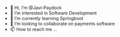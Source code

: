 - 👋 Hi, I’m @Javi-Paydock
- 👀 I’m interested in Software Development
- 🌱 I’m currently learning Springboot
- 💞️ I’m looking to collaborate on payments software
- 📫 How to reach me ...

<!---
Javi-Paydock/Javi-Paydock is a ✨ special ✨ repository because its `README.md` (this file) appears on your GitHub profile.
You can click the Preview link to take a look at your changes.
--->
